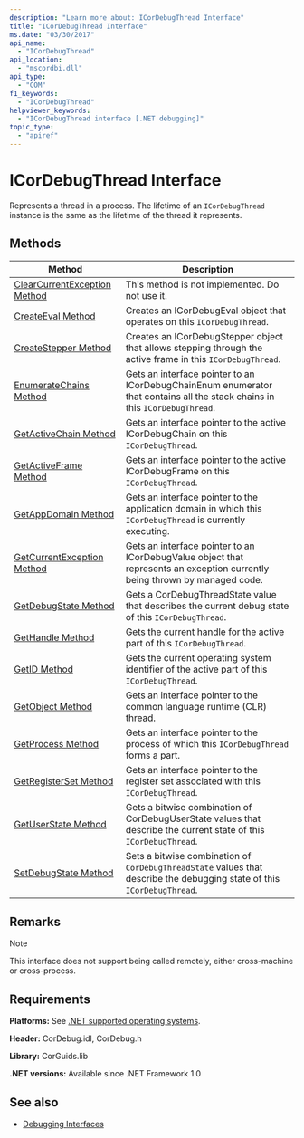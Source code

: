 ```yaml
---
description: "Learn more about: ICorDebugThread Interface"
title: "ICorDebugThread Interface"
ms.date: "03/30/2017"
api_name:
  - "ICorDebugThread"
api_location:
  - "mscordbi.dll"
api_type:
  - "COM"
f1_keywords:
  - "ICorDebugThread"
helpviewer_keywords:
  - "ICorDebugThread interface [.NET debugging]"
topic_type:
  - "apiref"
---
```

# ICorDebugThread Interface

Represents a thread in a process. The lifetime of an `ICorDebugThread` instance is the same as the lifetime of the thread it represents.

## Methods

|Method|Description|
|------------|-----------------|
|[ClearCurrentException Method](icordebugthread-clearcurrentexception-method.md)|This method is not implemented. Do not use it.|
|[CreateEval Method](icordebugthread-createeval-method.md)|Creates an ICorDebugEval object that operates on this `ICorDebugThread`.|
|[CreateStepper Method](icordebugthread-createstepper-method.md)|Creates an ICorDebugStepper object that allows stepping through the active frame in this `ICorDebugThread`.|
|[EnumerateChains Method](icordebugthread-enumeratechains-method.md)|Gets an interface pointer to an ICorDebugChainEnum enumerator that contains all the stack chains in this `ICorDebugThread`.|
|[GetActiveChain Method](icordebugthread-getactivechain-method.md)|Gets an interface pointer to the active ICorDebugChain on this `ICorDebugThread`.|
|[GetActiveFrame Method](icordebugthread-getactiveframe-method.md)|Gets an interface pointer to the active ICorDebugFrame on this `ICorDebugThread`.|
|[GetAppDomain Method](icordebugthread-getappdomain-method.md)|Gets an interface pointer to the application domain in which this `ICorDebugThread` is currently executing.|
|[GetCurrentException Method](icordebugthread-getcurrentexception-method.md)|Gets an interface pointer to an ICorDebugValue object that represents an exception currently being thrown by managed code.|
|[GetDebugState Method](icordebugthread-getdebugstate-method.md)|Gets a CorDebugThreadState value that describes the current debug state of this `ICorDebugThread`.|
|[GetHandle Method](icordebugthread-gethandle-method.md)|Gets the current handle for the active part of this `ICorDebugThread`.|
|[GetID Method](icordebugthread-getid-method.md)|Gets the current operating system identifier of the active part of this `ICorDebugThread`.|
|[GetObject Method](icordebugthread-getobject-method.md)|Gets an interface pointer to the common language runtime (CLR) thread.|
|[GetProcess Method](icordebugthread-getprocess-method.md)|Gets an interface pointer to the process of which this `ICorDebugThread` forms a part.|
|[GetRegisterSet Method](icordebugthread-getregisterset-method.md)|Gets an interface pointer to the register set associated with this `ICorDebugThread`.|
|[GetUserState Method](icordebugthread-getuserstate-method.md)|Gets a bitwise combination of CorDebugUserState values that describe the current state of this `ICorDebugThread`.|
|[SetDebugState Method](icordebugthread-setdebugstate-method.md)|Sets a bitwise combination of `CorDebugThreadState` values that describe the debugging state of this `ICorDebugThread`.|

## Remarks

> [!NOTE]
> This interface does not support being called remotely, either cross-machine or cross-process.

## Requirements

 **Platforms:** See [.NET supported operating systems](https://github.com/dotnet/core/blob/main/os-lifecycle-policy.md).

 **Header:** CorDebug.idl, CorDebug.h

 **Library:** CorGuids.lib

 **.NET versions:** Available since .NET Framework 1.0

## See also

- [Debugging Interfaces](debugging-interfaces.md)
